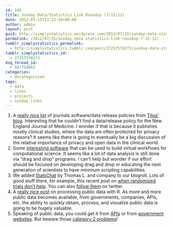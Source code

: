 ```yaml
---
id: 145
title: Sunday Data/Statistics Link Roundup (7/15/12)
date: 2012-07-15T13:23:19+00:00
author: admin
layout: post
guid: http://simplystatistics.wordpress.com/2012/07/15/sunday-data-statistics-link-roundup-7-15-12
permalink: /2012/07/15/sunday-data-statistics-link-roundup-7-15-12/
tumblr_simplystatistics_permalink:
  - http://simplystatistics.tumblr.com/post/27257578273/sunday-data-statistics-link-roundup-7-15-12
tumblr_simplystatistics_id:
  - 27257578273
dsq_thread_id:
  - 947754663
categories:
  - Uncategorized
tags:
  - data
  - links
  - projects
  - sunday links
---
```

  1. A <a href="http://ivory.idyll.org/blog/journal-data-policies.html" target="_blank">really nice list</a> of journals software/data release policies from <a href="http://ivory.idyll.org/blog/" target="_blank">Titus&#8217; blog</a>. Interesting that he couldn&#8217;t find a data/release policy for the New England Journal of Medicine. I wonder if that is because it publishes mostly clinical studies, where the data are often protected for privacy reasons? It seems like there is going to eventually be a big discussion of the relative importance of privacy and open data in the clinical world. 
  2. Some <a href="http://www.mygrid.org.uk/" target="_blank">interesting software</a> that can be used to build virtual workflows for computational science. It seems like a lot of data analysis is still done via &#8220;drag and drop&#8221; programs. I can&#8217;t help but wonder if our effort should be focused on developing drag and drop or educating the next generation of scientists to have minimum scripting capabilities. 
  3. We added <a href="http://www.statschat.org.nz/" target="_blank">StatsChat</a> by Thomas L. and company to our blogroll. Lots of good stuff there, for example, this recent post on <a href="http://www.statschat.org.nz/2012/07/13/when-randomized-trials-dont-help/" target="_blank">when randomized trials don&#8217;t help</a>. You can also <a href="https://twitter.com/statschat" target="_blank">follow them</a> on twitter.  
  4. A <a href="http://www.premiersoccerstats.com/wordpress/?p=925&utm_source=rss&utm_medium=rss&utm_campaign=processing-public-data-with-r" target="_blank">really nice post</a> on processing public data with R. As more and more public data becomes available, from governments, companies, APIs, etc. the ability to quickly obtain, process, and visualize public data is going to be hugely valuable. 
  5. Speaking of public data, you could get it from <a href="http://simplystatistics.org/post/11237403492/apis" target="_blank">APIs</a> or from <a href="http://simplystatistics.org/post/15182715327/list-of-cities-states-with-open-data-help-me-find" target="_blank">government websites</a>. But beware those <a href="http://simplystatistics.org/post/26068033590/motivating-statistical-projects" target="_blank">category 2 problems</a>! 